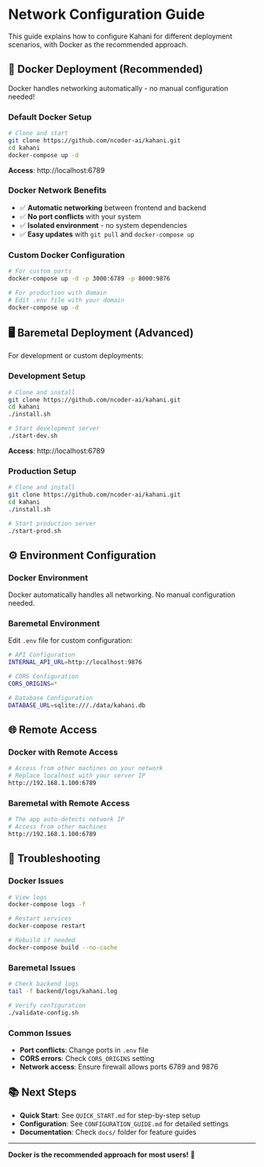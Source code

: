# Network Configuration Guide

This guide explains how to configure Kahani for different deployment scenarios, with Docker as the recommended approach.

## 🐳 **Docker Deployment (Recommended)**

Docker handles networking automatically - no manual configuration needed!

### **Default Docker Setup**
```bash
# Clone and start
git clone https://github.com/ncoder-ai/kahani.git
cd kahani
docker-compose up -d
```

**Access**: http://localhost:6789

### **Docker Network Benefits**
- ✅ **Automatic networking** between frontend and backend
- ✅ **No port conflicts** with your system
- ✅ **Isolated environment** - no system dependencies
- ✅ **Easy updates** with `git pull` and `docker-compose up`

### **Custom Docker Configuration**
```bash
# For custom ports
docker-compose up -d -p 3000:6789 -p 8000:9876

# For production with domain
# Edit .env file with your domain
docker-compose up -d
```

## 🖥️ **Baremetal Deployment (Advanced)**

For development or custom deployments:

### **Development Setup**
```bash
# Clone and install
git clone https://github.com/ncoder-ai/kahani.git
cd kahani
./install.sh

# Start development server
./start-dev.sh
```

**Access**: http://localhost:6789

### **Production Setup**
```bash
# Clone and install
git clone https://github.com/ncoder-ai/kahani.git
cd kahani
./install.sh

# Start production server
./start-prod.sh
```

## ⚙️ **Environment Configuration**

### **Docker Environment**
Docker automatically handles all networking. No manual configuration needed.

### **Baremetal Environment**
Edit `.env` file for custom configuration:

```bash
# API Configuration
INTERNAL_API_URL=http://localhost:9876

# CORS Configuration
CORS_ORIGINS=*

# Database Configuration
DATABASE_URL=sqlite:///./data/kahani.db
```

## 🌐 **Remote Access**

### **Docker with Remote Access**
```bash
# Access from other machines on your network
# Replace localhost with your server IP
http://192.168.1.100:6789
```

### **Baremetal with Remote Access**
```bash
# The app auto-detects network IP
# Access from other machines
http://192.168.1.100:6789
```

## 🔧 **Troubleshooting**

### **Docker Issues**
```bash
# View logs
docker-compose logs -f

# Restart services
docker-compose restart

# Rebuild if needed
docker-compose build --no-cache
```

### **Baremetal Issues**
```bash
# Check backend logs
tail -f backend/logs/kahani.log

# Verify configuration
./validate-config.sh
```

### **Common Issues**
- **Port conflicts**: Change ports in `.env` file
- **CORS errors**: Check `CORS_ORIGINS` setting
- **Network access**: Ensure firewall allows ports 6789 and 9876

## 📚 **Next Steps**

- **Quick Start**: See `QUICK_START.md` for step-by-step setup
- **Configuration**: See `CONFIGURATION_GUIDE.md` for detailed settings
- **Documentation**: Check `docs/` folder for feature guides

---

**Docker is the recommended approach for most users!** 🐳